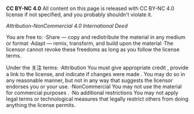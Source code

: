**CC BY-NC 4.0**
All content on this page is released with CC BY-NC 4.0 license if not specified, and you probably shouldn't violate it.

*Attribution-NonCommercial 4.0 International Deed*

You are free to:
·Share — copy and redistribute the material in any medium or format
·Adapt — remix, transform, and build upon the material
·The licensor cannot revoke these freedoms as long as you follow the license terms.

Under the  关注 terms:
·Attribution
  You must give appropriate credit , provide a link to the license, and indicate if changes were made . You may do so in any reasonable manner, but not in any way that suggests the licensor endorses you or your use.
·NonCommercial
  You may not use the material for commercial purposes .
·No additional restrictions
  You may not apply legal terms or technological measures that legally restrict others from doing anything the license permits.
